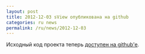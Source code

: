 ```yaml
---
layout: post
title: 2012-12-03 sView опубликована на github
categories: ru news
permalink: /ru/news/2012-12-03
---
```


Исходный код проекта теперь [доступен на github'e](https://github.com/gkv311/sview).

